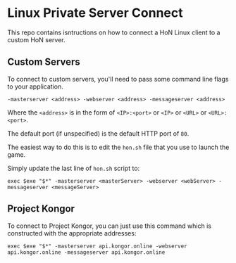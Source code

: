 # Linux Private Server Connect

This repo contains isntructions on how to connect a HoN Linux client to a custom HoN server.

## Custom Servers

To connect to custom servers, you'll need to pass some command line flags to your application.

```
-masterserver <address> -webserver <address> -messageserver <address>
```

Where the `<address>` is in the form of `<IP>:<port>` or `<IP>` or `<URL>` or `<URL>:<port>`.
    
The default port (if unspecified) is the default HTTP port of `80`.

The easiest way to do this is to edit the `hon.sh` file that you use to launch the game.

Simply update the last line of `hon.sh` script to:

```
exec $exe "$*" -masterserver <masterServer> -webserver <webServer> -messageserver <messageServer>
```

## Project Kongor

To connect to Project Kongor, you can just use this command which is constructed with the appropriate addresses:

```
exec $exe "$*" -masterserver api.kongor.online -webserver api.kongor.online -messageserver api.kongor.online
```
